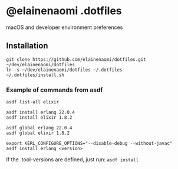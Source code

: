 # @elainenaomi .dotfiles

macOS and developer environment preferences

## Installation

```
git clone https://github.com/elainenaomi/dotfiles.git ~/dev/elainenaomi/dotfiles
ln -s ~/dev/elainenaomi/dotfiles ~/.dotfiles
~/.dotfiles/install.sh
```

### Example of commands from asdf

```
asdf list-all elixir

asdf install erlang 22.0.4
asdf install elixir 1.8.2

asdf global erlang 22.0.4
asdf global elixir 1.8.2

export KERL_CONFIGURE_OPTIONS="--disable-debug --without-javac"
asdf install erlang <version>
```

If the .tool-versions are defined, just run:
`asdf install`
